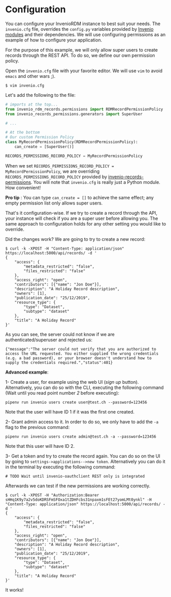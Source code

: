 # Configuration

You can configure your InvenioRDM instance to best suit your needs. The `invenio.cfg` file, overrides the `config.py` variables provided by [Invenio modules](https://invenio.readthedocs.io/en/latest/general/bundles.html) and their dependencies. We will use configuring permissions as an example of how to configure your application.

For the purpose of this example, we will only allow super users to create records through the REST API. To do so, we define our own permission policy.

Open the `invenio.cfg` file with your favorite editor. We will use `vim` to avoid `emacs` and other wars ;).

``` console
$ vim invenio.cfg
```

Let's add the following to the file:

```python
# imports at the top...
from invenio_rdm_records.permissions import RDMRecordPermissionPolicy
from invenio_records_permissions.generators import SuperUser

# ...

# At the bottom
# Our custom Permission Policy
class MyRecordPermissionPolicy(RDMRecordPermissionPolicy):
    can_create = [SuperUser()]

RECORDS_PERMISSIONS_RECORD_POLICY = MyRecordPermissionPolicy
```

When we set `RECORDS_PERMISSIONS_RECORD_POLICY = MyRecordPermissionPolicy`, we are overriding `RECORDS_PERMISSIONS_RECORD_POLICY` provided by [invenio-records-permissions](https://github.com/inveniosoftware/invenio-app-rdm). You will note that `invenio.cfg` is really just a Python module. How convenient!

**Pro tip** : You can type `can_create = []` to achieve the same effect; any empty permission list only allows super users.

That's it configuration-wise. If we try to create a record through the API, your instance will check if you are a super user before allowing you. The same approach to configuration holds for any other setting you would like to override.

Did the changes work? We are going to try to create a new record:

``` console
$ curl -k -XPOST -H "Content-Type: application/json" https://localhost:5000/api/records/ -d '
{
    "access": {
        "metadata_restricted": "false",
        "files_restricted": "false"
    },
    "access_right": "open",
    "contributors": [{"name": "Jon Doe"}],
    "description": "A Holiday Record description",
    "owners": [1],
    "publication_date": "25/12/2019",
    "resource_type": {
        "type": "Dataset",
        "subtype": "dataset"
    },
    "title": "A Holiday Record"
}'
```

As you can see, the server could not know if we are authenticated/superuser and rejected us:

``` console
{"message":"The server could not verify that you are authorized to access the URL requested. You either supplied the wrong credentials (e.g. a bad password), or your browser doesn't understand how to supply the credentials required.","status":401}
```

**Advanced example**:

1- Create a user, for example using the web UI (*sign up* button). Alternatively, you can do so with the CLI, executing the following command (Wait until you read point number *2* before executing):

``` console
pipenv run invenio users create user@test.ch --password=123456
```

Note that the user will have ID 1 if it was the first one created.

2- Grant admin access to it. In order to do so, we only have to add the `-a` flag to the previous command:

``` console
pipenv run invenio users create admin@test.ch -a --password=123456
```

Note that this user will have ID 2.

3- Get a token and try to create the record again. You can do so on the UI by going to `settings->applications-->new token`. Alternatively you can do it in the terminal by executing the following command:

``` console
# TODO Wait until invenio-oauthclient REST only is integrated
```

Afterwards we can test if the new permissions are working correctly.

``` console
$ curl -k -XPOST -H "Authorization:Bearer sHHq1K9y7a2v5doKDRSFmSFOxa1tZDHFcbs31npaxm1sFEt27yomLMt0ynkl" -H "Content-Type: application/json" https://localhost:5000/api/records/ -d '
{
    "access": {
        "metadata_restricted": "false",
        "files_restricted": "false"
    },
    "access_right": "open",
    "contributors": [{"name": "Jon Doe"}],
    "description": "A Holiday Record description",
    "owners": [1],
    "publication_date": "25/12/2019",
    "resource_type": {
        "type": "Dataset",
        "subtype": "dataset"
    },
    "title": "A Holiday Record"
}'
```

It works!
